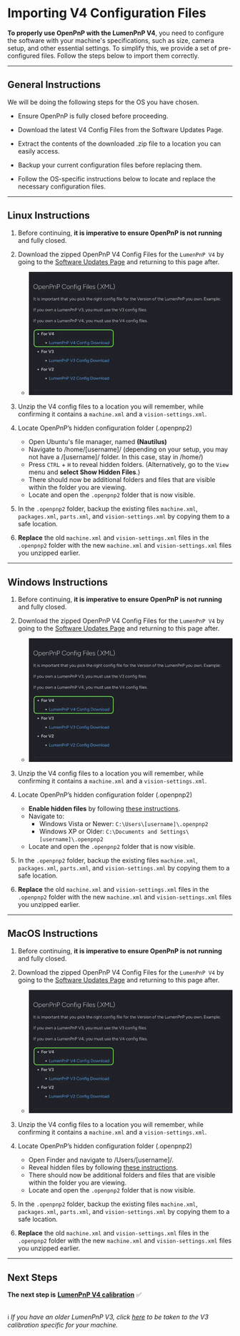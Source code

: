 # Importing V4 Configuration Files

**To properly use OpenPnP with the LumenPnP V4**, you need to configure the software with your machine's specifications, such as size, camera setup, and other essential settings. To simplify this, we provide a set of pre-configured files. Follow the steps below to import them correctly.

---

## General Instructions

We will be doing the following steps for the OS you have chosen.

* Ensure OpenPnP is fully closed before proceeding.

* Download the latest V4 Config Files from the Software Updates Page.

* Extract the contents of the downloaded .zip file to a location you can easily access.

* Backup your current configuration files before replacing them.

* Follow the OS-specific instructions below to locate and replace the necessary configuration files.

---

## Linux Instructions

1. Before continuing, **it is imperative to ensure OpenPnP is not running** and fully closed.

2. Download the zipped OpenPnP V4 Config Files for the `LumenPnP V4` by going to the [Software Updates Page](../../../../software-updates/index.md) and returning to this page after.
    * ![V4 Config Files Download](img/v4-config-download.webp)

3. Unzip the V4 config files to a location you will remember, while confirming it contains a `machine.xml` and a `vision-settings.xml`.

4. Locate OpenPnP’s hidden configuration folder (.openpnp2)
    * Open Ubuntu's file manager, named **(Nautilus)**
    * Navigate to /home/[username]/ (depending on your setup, you may not have a /[username]/ folder. In this case, stay in /home/)
    * Press `CTRL` + `H` to reveal hidden folders. (Alternatively, go to the `View` menu and **select Show Hidden Files**.)
    * There should now be additional folders and files that are visible within the folder you are viewing.
    * Locate and open the `.openpnp2` folder that is now visible.

5. In the `.openpnp2` folder, backup the existing files `machine.xml`, `packages.xml`, `parts.xml`, and `vision-settings.xml` by copying them to a safe location.

6. **Replace** the old `machine.xml` and `vision-settings.xml` files in the `.openpnp2` folder with the new `machine.xml` and `vision-settings.xml` files you unzipped earlier.

---

## Windows Instructions

1. Before continuing, **it is imperative to ensure OpenPnP is not running** and fully closed.

2. Download the zipped OpenPnP V4 Config Files for the `LumenPnP V4` by going to the [Software Updates Page](../../../../software-updates/index.md) and returning to this page after.
    * ![V4 Config Files Download](img/v4-config-download.webp)

3. Unzip the V4 config files to a location you will remember, while confirming it contains a `machine.xml` and a `vision-settings.xml`.

4. Locate OpenPnP’s hidden configuration folder (.openpnp2)
    * **Enable hidden files** by following [these instructions](https://support.microsoft.com/en-us/windows/show-hidden-files-0320fe58-0117-fd59-6851-9b7f9840fdb2).
    * Navigate to:
        * Windows Vista or Newer: `C:\Users\[username]\.openpnp2`
        * Windows XP or Older: `C:\Documents and Settings\[username]\.openpnp2`
    * Locate and open the `.openpnp2` folder that is now visible.

5. In the `.openpnp2` folder, backup the existing files `machine.xml`, `packages.xml`, `parts.xml`, and `vision-settings.xml` by copying them to a safe location.

6. **Replace** the old `machine.xml` and `vision-settings.xml` files in the `.openpnp2` folder with the new `machine.xml` and `vision-settings.xml` files you unzipped earlier.

---

## MacOS Instructions

1. Before continuing, **it is imperative to ensure OpenPnP is not running** and fully closed.

2. Download the zipped OpenPnP V4 Config Files for the `LumenPnP V4` by going to the [Software Updates Page](../../../../software-updates/index.md) and returning to this page after.
    * ![V4 Config Files Download](img/v4-config-download.webp)

1. Unzip the V4 config files to a location you will remember, while confirming it contains a `machine.xml` and a `vision-settings.xml`.

2. Locate OpenPnP’s hidden configuration folder (.openpnp2)
    * Open Finder and navigate to /Users/[username]/.
    * Reveal hidden files by following [these instructions](https://www.macworld.com/article/671158/how-to-show-hidden-files-on-a-mac.html).
    * There should now be additional folders and files that are visible within the folder you are viewing.
    * Locate and open the `.openpnp2` folder that is now visible.

3. In the `.openpnp2` folder, backup the existing files `machine.xml`, `packages.xml`, `parts.xml`, and `vision-settings.xml` by copying them to a safe location.

4. **Replace** the old `machine.xml` and `vision-settings.xml` files in the `.openpnp2` folder with the new `machine.xml` and `vision-settings.xml` files you unzipped earlier.

---

## Next Steps

**The next step is** [**LumenPnP V4 calibration**](../../calibration/index.md) ✅
<br/><br/>

ℹ️ *If you have an older LumenPnP V3, click [here](../../../../misc/calibration/index.md) to be taken to the V3 calibration specific for your machine.*
